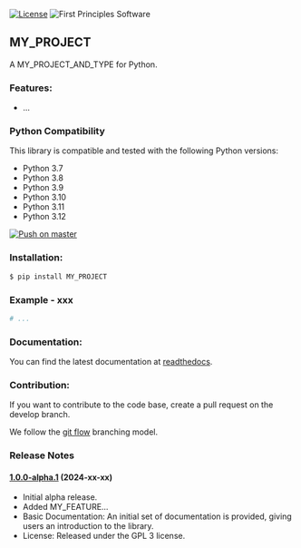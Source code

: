 [![License](https://img.shields.io/badge/License-GPLv3-blue.svg)](https://www.gnu.org/licenses/gpl-3.0.html)
![First Principles Software](https://img.shields.io/badge/Powered_by-First_Principles_Software-blue)

## MY_PROJECT

A MY_PROJECT_AND_TYPE for Python.

### Features:

- ...

### Python Compatibility

This library is compatible and tested with the following Python versions:

- Python 3.7
- Python 3.8
- Python 3.9
- Python 3.10
- Python 3.11
- Python 3.12

[![Push on master](https://github.com/runemalm/MY_PROJECT/actions/workflows/master.yml/badge.svg?branch=master)](https://github.com/runemalm/MY_PROJECT/actions/workflows/master.yml)
  
### Installation:
  
```bash
$ pip install MY_PROJECT
```
  
### Example - xxx

```python
# ...
```

### Documentation:
  
You can find the latest documentation at [readthedocs](https://MY_PROJECT.readthedocs.io/en/latest/).

### Contribution:
  
If you want to contribute to the code base, create a pull request on the develop branch.

We follow the [git flow](https://nvie.com/posts/a-successful-git-branching-model/) branching model.
  
### Release Notes

#### [1.0.0-alpha.1](https://github.com/runemalm/MY_PROJECT/releases/tag/v1.0.0-alpha.1) (2024-xx-xx)

- Initial alpha release.
- Added MY_FEATURE...
- Basic Documentation: An initial set of documentation is provided, giving users an introduction to the library.
- License: Released under the GPL 3 license.
